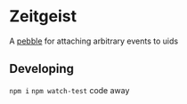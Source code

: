 # Zeitgeist
A [pebble](http://pebblestack.org) for attaching arbitrary events to uids

## Developing

`npm i`
`npm watch-test`
code away


